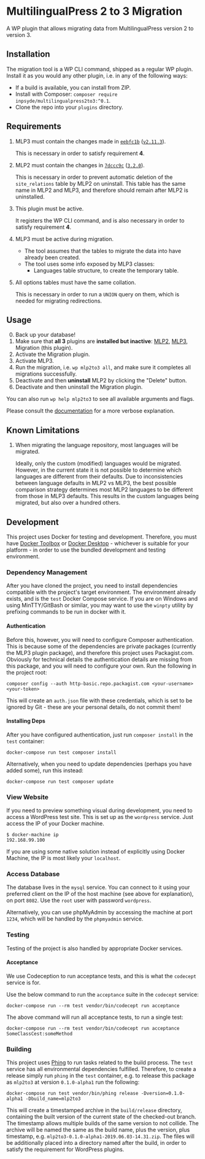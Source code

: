 # MultilingualPress 2 to 3 Migration
A WP plugin that allows migrating data from MultilingualPress version 2 to version 3.

## Installation
The migration tool is a WP CLI command, shipped as a regular WP plugin.
Install it as you would any other plugin, i.e. in any of the following ways:

- If a build is available, you can install from ZIP.
- Install with Composer: `composer require inpsyde/multilingualpress2to3:^0.1`.
- Clone the repo into your `plugins` directory.

## Requirements

1. MLP3 must contain the changes made in [`eebfc1b`][`inpsyde/multilingualpress@eebfc1b`]
([`v2.11.3`][`inpsyde/MultilingualPress@v2.11.3]).

    This is necessary in order to satisfy requirement **4**.

1. MLP2 must contain the changes in [`7dccc9c`][`inpsyde/MultilingualPress@7dccc9c`]
([`3.2.0`][`inpsyde/multilingualpress@3.2.0`]).

    This is necessary in order to prevent automatic deletion of the `site_relations` table
    by MLP2 on uninstall. This table has the same name in MLP2 and MLP3, and therefore
    should remain after MLP2 is uninstalled.

1. This plugin must be active.

    It registers the WP CLI command, and is also necessary in order to satisfy requirement **4**.

1. MLP3 must be active during migration.

    - The tool assumes that the tables to migrate the data into have already been created.
    - The tool uses some info exposed by MLP3 classes:
        * Languages table structure, to create the temporary table.
        
1. All options tables must have the same collation.

    This is necessary in order to run a `UNION` query on them, which is needed for
    migrating redirections.

## Usage
0. Back up your database!
0. Make sure that **all 3** plugins are **installed but inactive**: [MLP2][], [MLP3][],
Migration (this plugin).
0. Activate the Migration plugin.
0. Activate MLP3.
0. Run the migration, i.e. `wp mlp2to3 all`, and make sure it completes all migrations successfully.
0. Deactivate and then **uninstall** MLP2 by clicking the "Delete" button.
0. Deactivate and then uninstall the Migration plugin.

You can also run `wp help mlp2to3` to see all available arguments and flags.

Please consult the [documentation][migration-documentation] for a more verbose
explanation.


## Known Limitations

1. When migrating the language repository, most languages will be migrated.

    Ideally, only the custom (modified) languages would be migrated. However,
    in the current state it is not possible to determine which languages are
    different from their defaults. Due to inconsistencies between language
    defaults in MLP2 vs MLP3, the best possible comparison strategy determines
    most MLP2 languages to be different from those in MLP3 defaults. This
    results in the custom languages being migrated, but also over a hundred
    others.

## Development
This project uses Docker for testing and development. Therefore, you must have [Docker Toolbox][]
or [Docker Desktop][] - whichever is suitable for your platform - in order to use the bundled
development and testing environment.

### Dependency Management
After you have cloned the project, you need to install dependencies compatible with the project's
target environment. The environment already exists, and is the `test` Docker Compose service.
If you are on Windows and using MinTTY/GitBash or similar, you may want to use the `winpty`
utility by prefixing commands to be run in docker with it.

#### Authentication

Before this, however, you will need to configure Composer authentication. This is because some
of the dependencies are private packages (currently the MLP3 plugin package), and therefore
this project uses Packagist.com. Obviously for technical details the authentication details
are missing from this package, and you will need to configure your own. Run the following in
the project root:

```
composer config --auth http-basic.repo.packagist.com <your-username> <your-token>
```

This will create an `auth.json` file with these credentials, which is set to be ignored by Git -
these are your personal details, do not commit them!

#### Installing Deps

After you have configured authentication, just run `composer install` in the `test` container:

```
docker-compose run test composer install
```

Alternatively, when you need to update dependencies (perhaps you have added some), run this instead:


```
docker-compose run test composer update
```

### View Website
If you need to preview something visual during development, you need to access a WordPress test site.
This is set up as the `wordpress` service. Just access the IP of your Docker machine.

```
$ docker-machine ip
192.168.99.100
```

If you are using some native solution instead of explicitly using Docker Machine, the IP is most likely
your `localhost`.

### Access Database
The database lives in the `mysql` service. You can connect to it using your preferred client on
the IP of the host machine (see above for explanation), on port `8082`. Use the `root` user with
password `wordpress`.

Alternatively, you can use phpMyAdmin by accessing the machine at port `1234`, which will be
handled by the `phpmyadmin` service.

### Testing
Testing of the project is also handled by appropriate Docker services.

#### Acceptance
We use Codeception to run acceptance tests, and this is what the `codecept` service is for.

Use the below command to run the `acceptance` suite in the `codecept` service:

```
docker-compose run --rm test vendor/bin/codecept run acceptance
```
The above command will run all acceptance tests, to run a single test:
```
docker-compose run --rm test vendor/bin/codecept run acceptance SomeClassCest:someMethod
```

### Building
This project uses [Phing][] to run tasks related to the build process. The `test`
service has all environmental dependencies fulfilled. Therefore, to create a
release simply run `phing` in the `test` container, e.g. to release this package as
`mlp2to3` at version `0.1.0-alpha1` run the following:

```
docker-compose run test vendor/bin/phing release -Dversion=0.1.0-alpha1 -Dbuild_name=mlp2to3
```

This will create a timestamped archive in the `build/release` directory, containing
the built version of the current state of the checked-out branch. The timestamp
allows multiple builds of the same version to not collide. The archive will be named
the same as the build name, plus the version, plus timestamp, e.g.
`mlp2to3-0.1.0-alpha1-2019.06.03-14.31.zip`. The files will be additionally placed
into a directory named after the build, in order to satisfy the requirement for WordPress plugins.


[Docker Toolbox]: https://docs.docker.com/toolbox/
[Docker Desktop]: https://www.docker.com/products/docker-desktop
[Phing]: https://www.phing.info/
[MLP2]: https://wordpress.org/plugins/multilingual-press/
[MLP3]: https://multilingualpress.org
[migration-documentation]: https://multilingualpress.org/docs/multilingualpress-2-3-migration-tool/

[`inpsyde/multilingualpress@eebfc1b`]: https://bitbucket.org/inpsyde/multilingualpress/commits/eebfc1b9caba54e028afc491fd3005d722a89995
[`inpsyde/multilingualpress@3.2.0`]: https://bitbucket.org/inpsyde/multilingualpress/src/3.2.0/
[`inpsyde/MultilingualPress@7dccc9c`]: https://github.com/inpsyde/MultilingualPress/commit/7dccc9ce10b0f361369e4987371312d859a9d73c
[`inpsyde/MultilingualPress@v2.11.3]: https://github.com/inpsyde/MultilingualPress/releases/tag/v2.11.3
